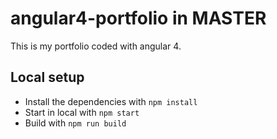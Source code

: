 # angular4-portfolio in MASTER

This is my portfolio coded with angular 4. 

## Local setup

- Install the dependencies with `npm install`
- Start in local with `npm start`
- Build with `npm run build`
